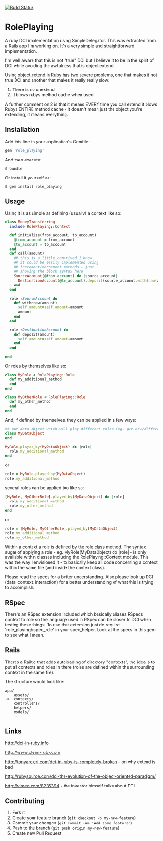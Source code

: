 [![Build Status](https://travis-ci.org/johnae/role_playing.png)](https://travis-ci.org/johnae/role_playing)

# RolePlaying

A ruby DCI implementation using SimpleDelegator. This was extracted from a Rails app I'm working on. It's a very simple and straightforward implementation.

I'm well aware that this is not "true" DCI but I believe it to be in the spirit of DCI while avoiding the awfulness that is object.extend.

Using object.extend in Ruby has two severe problems, one that makes it not true DCI and another that makes it really really slow:

1. There is no unextend
2. It blows rubys method cache when used

A further comment on 2 is that it means EVERY time you call extend it blows Rubys ENTIRE method cache - it doesn't mean just the object you're extending, it means everything.

## Installation

Add this line to your application's Gemfile:

```ruby
gem 'role_playing'
```

And then execute:

    $ bundle

Or install it yourself as:

    $ gem install role_playing

## Usage

Using it is as simple as defining (usually) a context like so:

```ruby
class MoneyTransferring
  include RolePlaying::Context

  def initialize(from_account, to_account)
    @from_account = from_account
    @to_account = to_account
  end
  def call(amount)
    ## this is a little contrived I know
    ## it could be easily implemented using
    ## increment/decrement methods - just
    ## showing the block syntax here
    SourceAccount(@from_account) do |source_account|
      DestinationAccount(@to_account).deposit(source_account.withdraw(amount))
    end
  end

  role :SourceAccount do
    def withdraw(amount)
      self.amount=self.amount-amount
      amount
    end
  end

  role :DestinationAccount do
    def deposit(amount)
      self.amount=self.amount+amount
    end
  end

end
```

Or roles by themselves like so:

```ruby
class MyRole < RolePlaying::Role
  def my_additional_method
  end
end

class MyOtherRole < RolePlaying::Role
  def my_other_method
  end
end
```

And, if defined by themselves, they can be applied in a few ways:

```ruby
## our data object which will play different roles (eg. get new/different behavior within a context)
class MyDataObject
end

MyRole.played_by(MyDataObject) do |role|
  role.my_additional_method
end
```

or

```ruby
role = MyRole.played_by(MyDataObject)
role.my_additional_method
```

several roles can be applied too like so:

```ruby
[MyRole, MyOtherRole].played_by(MyDataObject) do |role|
  role.my_additional_method
  role.my_other_method
end
```

or

```ruby
role = [MyRole, MyOtherRole].played_by(MyDataObject)
role.my_additional_method
role.my_other_method
```

Within a context a role is defined by the role class method. The syntax sugar of applying a role - eg. MyRole(MyDataObject) do |role| - is only available within classes including the RolePlaying::Context module. This was the way I envisioned it - to basically keep all code concerning a context within the same file (and inside the context class).

Please read the specs for a better understanding. Also please look up DCI (data, context, interaction) for a better understanding of what this is trying to accomplish.

## RSpec

There's an RSpec extension included which basically aliases RSpecs context to role so the language used in RSpec can be closer to DCI when testing these things.
To use that extension just do require 'role_playing/rspec_role' in your spec_helper. Look at the specs in this gem to see what I mean.

## Rails

Theres a Railtie that adds autoloading of directory "contexts", the idea is to put all contexts and roles in there (roles are defined within the surrounding
context in the same file).

The structure would look like:

    app/
        assets/
    ->  contexts/
        controllers/
        helpers/
        models/
        ...


## Links

http://dci-in-ruby.info

http://www.clean-ruby.com

http://tonyarcieri.com/dci-in-ruby-is-completely-broken - on why extend is bad

http://rubysource.com/dci-the-evolution-of-the-object-oriented-paradigm/

http://vimeo.com/8235394 - the inventor himself talks about DCI


## Contributing

1. Fork it
2. Create your feature branch (`git checkout -b my-new-feature`)
3. Commit your changes (`git commit -am 'Add some feature'`)
4. Push to the branch (`git push origin my-new-feature`)
5. Create new Pull Request
